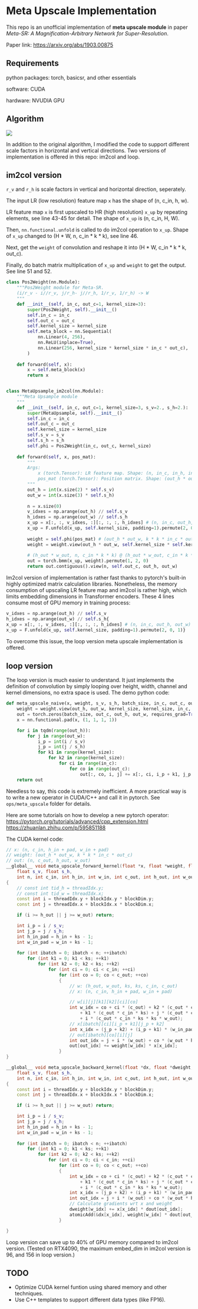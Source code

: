 # Meta Upscale Implementation

This repo is an unofficial implementation of **meta upscale module** in paper *Meta-SR: A Magnification-Arbitrary Network for Super-Resolution*. 

Paper link: https://arxiv.org/abs/1903.00875 

## Requirements

python packages: torch, basicsr, and other essentials

software: CUDA

hardware: NVUDIA GPU




## Algorithm

![](./image.png)

In addition to the original algorithm, I modified the code to support different scale factors in horizontal and vertical directions. Two versions of implementation is offered in this repo: im2col and loop.

## im2col version

`r_v` and `r_h` is scale factors in vertical and horizontal direction, seperately.

The input LR (low resolution) feature map `x` has the shape of (n, c_in, h, w).

LR feature map `x` is first upscaled to HR (high resolution) `x_up` by repeating elements, see line 43-45 for detail. The shape of `x_up` is (n, c_in, H, W).

Then, `nn.functional.unfold` is called to do im2col operation to `x_up`. Shape of `x_up` changed to (H * W, n, c_in * k * k), see line 46.

Next, get the `weight` of convolution and reshape it into (H * W, c_in * k * k, out_c).

Finally, do batch matrix multiplication of `x_up` and `weight` to get the output. See line 51 and 52.

~~~python {.line-numbers}
class Pos2Weight(nn.Module):
    """Pos2Weight module for Meta-SR.
    (i/r_v - i//r_v, j/r_h- j//r_h, 1/r_v, 1/r_h) -> W
    """
    def __init__(self, in_c, out_c=1, kernel_size=3):
        super(Pos2Weight, self).__init__()
        self.in_c = in_c
        self.out_c = out_c
        self.kernel_size = kernel_size
        self.meta_block = nn.Sequential(
            nn.Linear(4, 256),
            nn.ReLU(inplace=True),
            nn.Linear(256, kernel_size * kernel_size * in_c * out_c),
        )
        
    def forward(self, x):
        x = self.meta_block(x)
        return x


class MetaUpsample_im2col(nn.Module):
    """Meta Upsample module
    """
    def __init__(self, in_c, out_c=1, kernel_size=3, s_v=2., s_h=2.):
        super(MetaUpsample, self).__init__()
        self.in_c = in_c
        self.out_c = out_c
        self.kernel_size = kernel_size
        self.s_v = s_v
        self.s_h = s_h
        self.phi = Pos2Weight(in_c, out_c, kernel_size)
        
    def forward(self, x, pos_mat):
        """
        Args:
            x (torch.Tensor): LR feature map. Shape: (n, in_c, in_h, in_w).
            pos_mat (torch.Tensor): Position matrix. Shape: (out_h * out_w, 4)
        """
        out_h = int(x.size(2) * self.s_v)
        out_w = int(x.size(3) * self.s_h)
        
        n = x.size(0)
        v_idxes = np.arange(out_h) // self.s_v
        h_idxes = np.arange(out_w) // self.s_h
        x_up = x[:, :, v_idxes, :][:, :, :, h_idxes] # (n, in_c, out_h, out_w)
        x_up = F.unfold(x_up, self.kernel_size, padding=1).permute(2, 0, 1) # (h_out * w_out, n, c_in * k * k)
        
        weight = self.phi(pos_mat) # (out_h * out_w, k * k * in_c * out_c)
        weight = weight.view(out_h * out_w, self.kernel_size * self.kernel_size * self.in_c, self.out_c)
        
        # (h_out * w_out, n, c_in * k * k) @ (h_out * w_out, c_in * k * k, out_c) -> (h_out * w_out, n, out_c)
        out = torch.bmm(x_up, weight).permute(1, 2, 0)
        return out.contiguous().view(n, self.out_c, out_h, out_w)
~~~

Im2col version of implementation is rather fast thanks to pytorch's built-in highly optimized matrix calculation libraries. Nonetheless, the memory consumption of upscaling LR feature map and im2col is rather high, which limits embedding dimensions in Transformer encoders. These 4 lines consume most of GPU memory in training process:

~~~python
v_idxes = np.arange(out_h) // self.s_v
h_idxes = np.arange(out_w) // self.s_h{
x_up = x[:, :, v_idxes, :][:, :, :, h_idxes] # (n, in_c, out_h, out_w)
x_up = F.unfold(x_up, self.kernel_size, padding=1).permute(2, 0, 1)}
~~~

To overcome this issue, the loop version meta upscale implementation is offered.

## loop version

The loop version is much easier to understand. It just implements the definition of convolution by simply looping over height, width, channel and kernel dimensions, no extra space is used. The demo python code:

~~~python {.line-numbers}
def meta_upscale_naive(x, weight, s_v, s_h, batch_size, in_c, out_c, out_h, out_w, kernel_size):
    weight = weight.view(out_h, out_w, kernel_size, kernel_size, in_c, out_c)
    out = torch.zeros(batch_size, out_c, out_h, out_w, requires_grad=True).cuda()
    x = nn.functional.pad(x, (1, 1, 1, 1))

    for i in tqdm(range(out_h)):
        for j in range(out_w):
            i_p = int(i / s_v)
            j_p = int(j / s_h)
            for k1 in range(kernel_size):
                for k2 in range(kernel_size):
                    for ci in range(in_c):    
                        for co in range(out_c):
                            out[:, co, i, j] += x[:, ci, i_p + k1, j_p + k2] * weight[i, j, k1, k2, ci, co]
    return out
~~~

Needless to say, this code is extremely inefficient. A more practical way is to write a new operator in CUDA/C++ and call it in pytorch. See `ops/meta_upscale` folder for details. 

Here are some tutorials on how to develop a new pytorch operator:
https://pytorch.org/tutorials/advanced/cpp_extension.html
https://zhuanlan.zhihu.com/p/595851188

The CUDA kernel code:
~~~cpp {.line-numbers}
// x: (n, c_in, h_in + pad, w_in + pad)
// weight: (out_h * out_w, k * k * in_c * out_c)
// out: (n, c_out, h_out, w_out)
__global__ void meta_upscale_forward_kernel(float *x, float *weight, float *out,
    float s_v, float s_h,
    int n, int c_in, int h_in, int w_in, int c_out, int h_out, int w_out, int ks)
{
    // const int tid_h = threadIdx.y;
    // const int tid_w = threadIdx.x;
    const int i = threadIdx.y + blockIdx.y * blockDim.y;
    const int j = threadIdx.x + blockIdx.x * blockDim.x;

    if (i >= h_out || j >= w_out) return;

    int i_p = i / s_v;
    int j_p = j / s_h;
    int h_in_pad = h_in + ks - 1;
    int w_in_pad = w_in + ks - 1;
    
    for (int ibatch = 0; ibatch < n; ++ibatch)
        for (int k1 = 0; k1 < ks; ++k1)
            for (int k2 = 0; k2 < ks; ++k2)
                for (int ci = 0; ci < c_in; ++ci)
                    for (int co = 0; co < c_out; ++co)
                    {
                        // w: (h_out, w_out, ks, ks, c_in, c_out)
                        // x: (n, c_in, h_in + pad, w_in + pad)

                        // w[i][j][k1][k2][ci][co]
                        int w_idx = co + ci * (c_out) + k2 * (c_out * c_in) \
                            + k1 * (c_out * c_in * ks) + j * (c_out * c_in * ks * ks) \
                            + i * (c_out * c_in * ks * ks * w_out);
                        // x[ibatch][ci][i_p + k1][j_p + k2]
                        int x_idx = (j_p + k2) + (i_p + k1) * (w_in_pad) + ci * (w_in_pad * h_in_pad) + ibatch * (w_in_pad * h_in_pad * c_in);
                        // out[ibatch][co][i][j]
                        int out_idx = j + i * (w_out) + co * (w_out * h_out) + ibatch * (w_out * h_out * c_out);
                        out[out_idx] += weight[w_idx] * x[x_idx];
                    }
}

__global__ void meta_upscale_backward_kernel(float *dx, float *dweight, float *dout, float *x, float *weight,
    float s_v, float s_h,
    int n, int c_in, int h_in, int w_in, int c_out, int h_out, int w_out, int ks)
{
    const int i = threadIdx.y + blockIdx.y * blockDim.y;
    const int j = threadIdx.x + blockIdx.x * blockDim.x;

    if (i >= h_out || j >= w_out) return;

    int i_p = i / s_v;
    int j_p = j / s_h;
    int h_in_pad = h_in + ks - 1;
    int w_in_pad = w_in + ks - 1;
    
    for (int ibatch = 0; ibatch < n; ++ibatch)
        for (int k1 = 0; k1 < ks; ++k1)
            for (int k2 = 0; k2 < ks; ++k2)
                for (int ci = 0; ci < c_in; ++ci)
                    for (int co = 0; co < c_out; ++co)
                    {
                        int w_idx = co + ci * (c_out) + k2 * (c_out * c_in) \
                            + k1 * (c_out * c_in * ks) + j * (c_out * c_in * ks * ks) \
                            + i * (c_out * c_in * ks * ks * w_out);
                        int x_idx = (j_p + k2) + (i_p + k1) * (w_in_pad) + ci * (w_in_pad * h_in_pad) + ibatch * (w_in_pad * h_in_pad * c_in);
                        int out_idx = j + i * (w_out) + co * (w_out * h_out) + ibatch * (w_out * h_out * c_out);
                        // Calculate gradients wrt x and weight
                        dweight[w_idx] += x[x_idx] * dout[out_idx];
                        atomicAdd(&dx[x_idx], weight[w_idx] * dout[out_idx]);
                    }

}
~~~

Loop version can save up to 40% of GPU memory compared to im2col version. (Tested on RTX4090, the maximum embed_dim in im2col version is 96, and 156 in loop version.)

## TODO

- Optimize CUDA kernel funtion using shared memory and other techniques.
- Use C++ templates to support different data types (like FP16).

